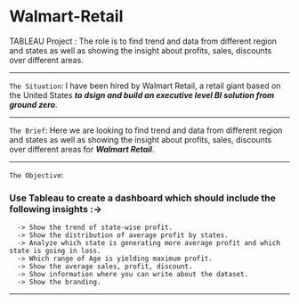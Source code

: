 # Walmart-Retail
TABLEAU Project : The role is to find trend and data from different region and states as well as showing the insight about profits, sales, discounts over different areas.
___
`The Situation`: I have been hired by Walmart Retail, a retail giant based on the United States ***to dsign and build an executive level BI solution from ground zero***.
___
`The Brief`: Here we are looking to find trend and data from different region and states as well as showing the insight about profits, sales, discounts over different areas for ***Walmart Retail***.
___
`The Objective`: 
### Use Tableau to create a dashboard which should include the following insights :->
```
  -> Show the trend of state-wise profit.
  -> Show the distribution of average profit by states.
  -> Analyze which state is generating more average profit and which state is going in loss.
  -> Which range of Age is yielding maximum profit.
  -> Show the average sales, profit, discount.
  -> Show information where you can write about the dataset.
  -> Show the branding.
```
___

